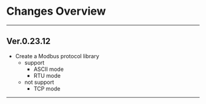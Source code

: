# Changes Overview

---

## Ver.0.23.12

* Create a Modbus protocol library
  * support
    * ASCII mode
    * RTU mode
  * not support
    * TCP mode


---
